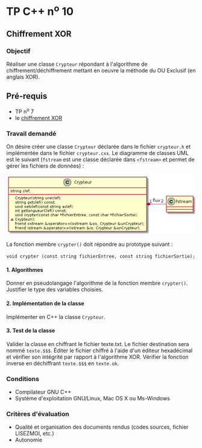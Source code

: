 # TP C++ n<sup>o</sup> 10

## Chiffrement XOR
### Objectif
Réaliser une classe `Crypteur` répondant à l'algorithme de chiffrement/déchiffrement mettant en oeuvre la méthode du OU Exclusif (en anglais XOR).

## Pré-requis
- TP n<sup>o</sup> 7
- le [chiffrement XOR](tp10/xor.md)

### Travail demandé

On désire créer une classe `Crypteur` déclarée dans le fichier `crypteur.h` et implémentée dans le fichier `crypteur.cxx`. Le diagramme de classes UML est le suivant (`fstream` est une classe déclarée dans `<fstream>` et permet de gérer les fichiers de données) :

![Diagramme de classes côté serveur](tp10/classes.png)

La fonction membre `crypter()` doit répondre au prototype suivant :

```void crypter (const string fichierEntree, const string fichierSortie);```

#### 1. Algorithmes
Donner en pseudolangage l'algorithme de la fonction membre `crypter()`. Justifier le type des variables choisies.

#### 2. Implémentation de la classe 
Implémenter en C++ la classe `Crypteur`.

#### 3. Test de la classe
Valider la classe en chiffrant le fichier texte.txt. Le fichier destination sera nommé `texte.$$$`. Éditer le fichier chiffré à l'aide d'un éditeur hexadécimal et vérifier son intégrité par rapport à l'algorithme XOR. Vérifier la fonction inverse en déchiffrant `texte.$$$` en `texte.ok`.


### Conditions
*   Compilateur GNU C++
*   Système d'exploitation GNU/Linux, Mac OS X ou Ms-Windows

### Critères d'évaluation
*   Qualité et organisation des documents rendus (codes sources, fichier LISEZMOI, etc.)
*   Autonomie
